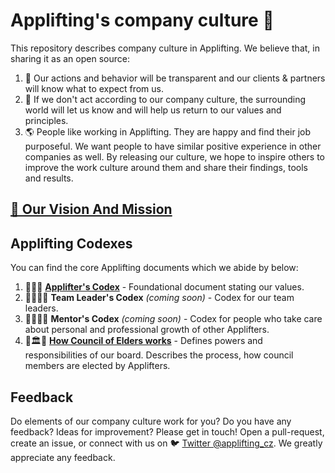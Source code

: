 # Applifting's company culture 🚀

This repository describes company culture in Applifting. We believe that, in sharing it as an open source:

1. 🔮 Our actions and behavior will be transparent and our clients & partners will know what to expect from us.
2. 🔄 If we don't act according to our company culture, the surrounding world will let us know and will help us return to our values and principles.
3. 🌎 People like working in Applifting. They are happy and find their job purposeful. We want people to have similar positive experience in other companies as well. By releasing our culture, we hope to inspire others to improve the work culture around them and share their findings, tools and results.

## [🚩 Our Vision And Mission](https://www.notion.so/applifting/Vision-Mission-f951d7d4d53f408698cc09a598a2dd54)

## Applifting Codexes

You can find the core Applifting documents which we abide by below:

1. 📜🚀📜 [**Applifter's Codex**](./kodex-appliftera.md) - Foundational document stating our values.
2. 📜👨‍✈️📜 **Team Leader's Codex** *(coming soon)* - Codex for our team leaders.
3. 📜👨‍🏫📜 **Mentor's Codex** *(coming soon)* - Codex for people who take care about personal and professional growth of other Applifters.
4. 📜🏛📜 [**How Council of Elders works**](https://www.notion.so/applifting/How-Council-of-Elders-Works-8dff507d7f9247fdb68c0d4029331628) - Defines powers and responsibilities of our board. Describes the process, how council members are elected by Applifters. 

## Feedback

Do elements of our company culture work for you? Do you have any feedback? Ideas for improvement? Please get in touch! Open a pull-request, create an issue, or connect with us on 🐦 [Twitter @applifting_cz](https://twitter.com/applifting_cz). We greatly appreciate any feedback.
